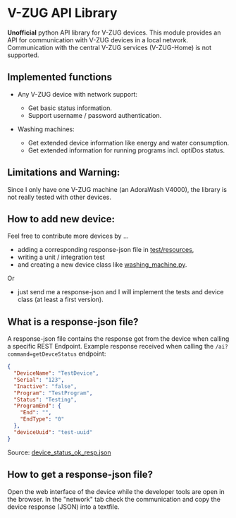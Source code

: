 # V-ZUG API Library

**Unofficial** python API library for V-ZUG devices. This module provides an API for communication with V-ZUG devices in a local network. Communication with the central V-ZUG services (V-ZUG-Home) is not supported.

## Implemented functions

* Any V-ZUG device with network support:
  * Get basic status information.
  * Support username / password authentication.

* Washing machines:
  * Get extended device information like energy and water consumption.
  * Get extended information for running programs incl. optiDos status. 

## Limitations and Warning:
Since I only have one V-ZUG machine (an AdoraWash V4000), the library is not really tested with other devices.

## How to add new device:
Feel free to contribute more devices by ...
* adding a corresponding response-json file in [test/resources](test/resources),
* writing a unit / integration test
* and creating a new device class like [washing_machine.py](vzug/washing_machine.py).

Or
* just send me a response-json and I will implement the tests and device class (at least a first version).

## What is a response-json file?
A response-json file contains the response got from the device when calling a specific REST Endpoint. Example response received when calling the `/ai?command=getDevceStatus` endpoint: 

```json
{
  "DeviceName": "TestDevice",
  "Serial": "123",
  "Inactive": "false",
  "Program": "TestProgram",
  "Status": "Testing",
  "ProgramEnd": {
    "End": "",
    "EndType": "0"
  },
  "deviceUuid": "test-uuid"
}
```

Source: [device_status_ok_resp.json](test/resources/device_status_ok_resp.json)

## How to get a response-json file?
Open the web interface of the device while the developer tools are open in the browser. In the "network" tab check the communication and copy the device response (JSON) into a textfile. 